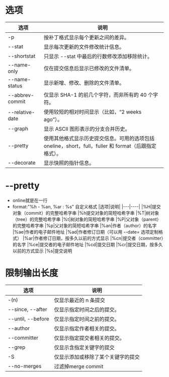 # 选项
|选项|说明|
|---------------|-----------------------------------------------------------------------------------------------|
|-p             |按补丁格式显示每个更新之间的差异。                                                                |
|--stat         |显示每次更新的文件修改统计信息。                                                                  |
|--shortstat    |只显示 --stat 中最后的行数修改添加移除统计。                                                      |
|--name-only    |仅在提交信息后显示已修改的文件清单。                                                              |
|--name-status  |显示新增、修改、删除的文件清单。                                                                  |
|--abbrev-commit|仅显示 SHA-1 的前几个字符，而非所有的 40 个字符。                                                 |
|--relative-date|使用较短的相对时间显示（比如，“2 weeks ago”）。                                                   |
|--graph        |显示 ASCII 图形表示的分支合并历史。                                                              |
|--pretty       |使用其他格式显示历史提交信息。可用的选项包括 oneline，short，full，fuller 和 format（后跟指定格式）。|
|--decorate     |显示快照的指针信息。                                                                             |

# --pretty
- online就是在一行
- format:"%h - %an, %ar : %s" 自定义格式
  |选项|说明|
  |---|----|
  |%H|提交对象（commit）的完整哈希字串
  |%h提交对象的简短哈希字串
  |%T|树对象（tree）的完整哈希字串
  |%t|树对象的简短哈希字串
  |%P|父对象（parent）的完整哈希字串
  |%p|父对象的简短哈希字串
  |%an|作者（author）的名字
  |%ae|作者的电子邮件地址
  |%ad|作者修订日期（可以用 --date= 选项定制格式）
  |%ar|作者修订日期，按多久以前的方式显示
  |%cn|提交者（committer）的名字
  |%ce|提交者的电子邮件地址
  |%cd|提交日期
  |%cr|提交日期，按多久以前的方式显示
  |%s|提交说明

# 限制输出长度

|      选项        |           说明               |
|-----------------|------------------------------|
|-(n)             |仅显示最近的 n 条提交
|--since, --after |仅显示指定时间之后的提交。
|--until, --before|仅显示指定时间之前的提交。
|--author         |仅显示指定作者相关的提交。
|--committer      |仅显示指定提交者相关的提交。
|--grep           |仅显示含指定关键字的提交
|-S               |仅显示添加或移除了某个关键字的提交
|--no-merges      |过滤掉merge commit